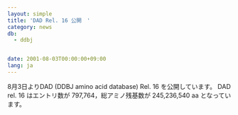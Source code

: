 ```yaml
---
layout: simple
title: 'DAD Rel. 16 公開　'
category: news
db:
  - ddbj


date: 2001-08-03T00:00:00+09:00
lang: ja
---
```


8月3日よりDAD (DDBJ amino acid database) Rel. 16 を公開しています。 DAD rel. 16 はエントリ数が 797,764，総アミノ残基数が 245,236,540 aa となっています。
